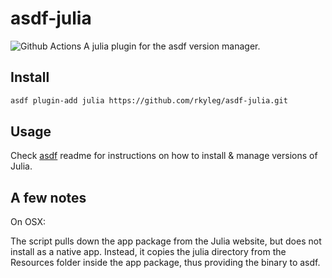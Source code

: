 # asdf-julia
![Github Actions](https://github.com/rkyleg/asdf-julia/workflows/CI/badge.svg)
A julia plugin for the asdf version manager.

## Install

```bash
asdf plugin-add julia https://github.com/rkyleg/asdf-julia.git
```

## Usage

Check [asdf](ashttps://github.com/asdf-vm/asdfdf) readme for instructions on how to install & manage versions of Julia.

## A few notes

On OSX:

The script pulls down the app package from the Julia website, but does not install
as a native app. Instead, it copies the julia directory from the Resources folder
inside the app package, thus providing the binary to asdf.
